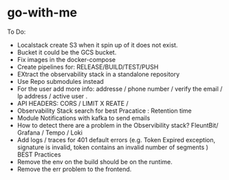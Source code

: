 # go-with-me

To Do:
- Localstack create S3 when it spin up of it does not exist.
- Bucket it could be the GCS bucket. 
- Fix images in the docker-compose
- Create pipelines for: RELEASE/BUILD/TEST/PUSH
- EXtract the observability stack in a standalone repository
- Use Repo submodules instead
- For the user add more info: addresse / phone number / verify the email / Ip address / active user .
- API HEADERS:  CORS / LIMIT X REATE / 
- Observability Stack search for best Pracatice : Retention time
- Module Notifications with kafka to send emails 
- How to detect there are a problem in the Observibility stack? FleuntBit/ Grafana / Tempo / Loki
- Add logs / traces for 401 default errors (e.g. Token Expired exception, signature is invalid, token contains an invalid number of segments )
BEST Practices
- Remove the env on the build should be on the runtime. 
- Remove the err problem to the frontend. 
